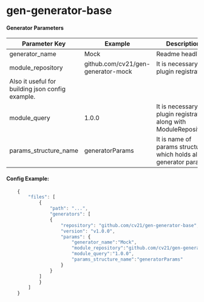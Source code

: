 # gen-generator-base


#### Generator Parameters
| Parameter Key | Example | Description |
| --- | --- | --- |
|generator_name|Mock|Readme headline.|
|module_repository|github.com/cv21/gen-generator-mock|It is necessary for plugin registration.
Also it useful for building json config example.|
|module_query|1.0.0|It is necessary for plugin registration along with ModuleRepository.|
|params_structure_name|generatorParams|It is name of params structure which holds all generator params.|

#### Config Example:

```js
	{
		"files": [
			{
				"path": "...",
				"generators": [
				{
					"repository": "github.com/cv21/gen-generator-base",
					"version": "v1.0.0",
					"params": {
						"generator_name":"Mock",
						"module_repository":"github.com/cv21/gen-generator-mock",
						"module_query":"1.0.0",
						"params_structure_name":"generatorParams"
					}
				}
			]
			}
		]
	}

```

